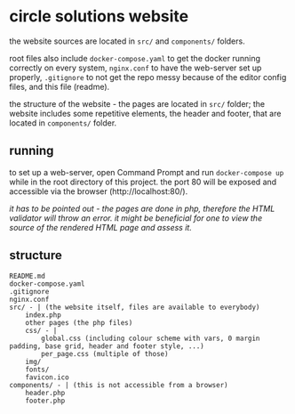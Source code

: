 # circle solutions website
the website sources are located in `src/` and `components/` folders.

root files also include `docker-compose.yaml` to get the docker running correctly on every system, `nginx.conf` to have the web-server set up properly, `.gitignore` to not get the repo messy because of the editor config files, and this file (readme).

the structure of the website - the pages are located in `src/` folder; the website includes some repetitive elements, the header and footer, that are located in `components/` folder.

## running
to set up a web-server, open Command Prompt and run `docker-compose up` while in the root directory of this project. the port 80 will be exposed and accessible via the browser (http://localhost:80/).

*it has to be pointed out - the pages are done in php, therefore the HTML validator will throw an error. it might be beneficial for one to view the source of the rendered HTML page and assess it.*

## structure
```
README.md
docker-compose.yaml
.gitignore
nginx.conf
src/ - | (the website itself, files are available to everybody)
    index.php
    other pages (the php files)
    css/ - |
        global.css (including colour scheme with vars, 0 margin padding, base grid, header and footer style, ...)
        per_page.css (multiple of those)
    img/
    fonts/
    favicon.ico
components/ - | (this is not accessible from a browser)
    header.php
    footer.php
```

